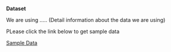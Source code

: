 
 **Dataset** 

 We are using ..... (Detail information about the data we are using) 

 PLease click the link below to get sample data 

 [Sample Data](https://github.com/ananda2016/MacTrackz/blob/master/SampleData/data1.txt) 
